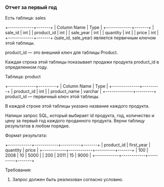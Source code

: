 
### Отчет за первый год

Есть таблица: sales

+-------------+-------+
| Column Name | Type  |
+-------------+-------+
| sale_id     | int   |
| product_id  | int   |
| sale_year   | int   |
| quantity    | int   |
| price       | int   |
+-------------+-------+
(sale_id, sale_year) является первичным ключом этой таблицы.

product_id — это внешний ключ для таблицы Product.

Каждая строка этой таблицы показывает продажи продукта product_id в определенном году.

Таблица: product

+--------------+---------+
| Column Name  | Type    |
+--------------+---------+
| product_id   | int     |
| product_name | varchar |
+--------------+---------+
product_id — первичный ключ этой таблицы.

В каждой строке этой таблицы указано название каждого продукта.

Напиши запрос SQL, который выбирает id продукта, год, количество и цену за первый год каждого проданного продукта. Верни таблицу результатов в любом порядке.

Формат результата:

+------------+------------+----------+-------+
| product_id | first_year | quantity | price |
+------------+------------+----------+-------+
| 100        | 2008       | 10       | 5000  |
| 200        | 2011       | 15       | 9000  |
+------------+------------+----------+-------+

Требования:
1.	Запрос должен быть реализован согласно условию.


